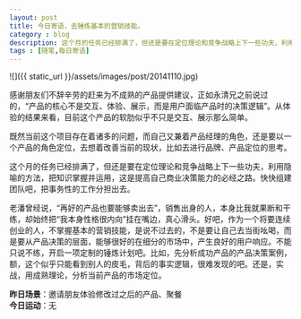 ```yaml
---
layout: post
title: 今日寄语，去锤炼基本的营销技能。
category : blog
description: 这个月的任务已经排满了，但还是要在定位理论和竞争战略上下一些功夫，利用隐喻的方法，把知识掌握并运用，这是提高自己商业决策能力的必经之路。快快组建团队吧，把事务性的工作分担出去。   
tags : [随笔,每日寄语]
---
```


![]({{ static_url }}/assets/images/post/20141110.jpg)

感谢朋友们不辞辛劳的赶来为不成熟的产品提供建议，正如永清兄之前说过的，“产品的核心不是交互、体验、展示，而是用户面临产品时的决策逻辑”。从体验的结果来看，目前这个产品的软肋似乎不只是交互、展示那么简单。

既然当前这个项目存在着诸多的问题，而自己又兼着产品经理的角色，还是要以一个产品的角色定位，去想着改善当前的现状，比如去进行品牌、产品定位的思考。

这个月的任务已经排满了，但还是要在定位理论和竞争战略上下一些功夫，利用隐喻的方法，把知识掌握并运用，这是提高自己商业决策能力的必经之路。快快组建团队吧，把事务性的工作分担出去。  

老潘曾经说，“再好的产品也要能够卖出去”，销售出身的人，本身比我就果断和干练，却始终把“我本身性格很内向”挂在嘴边，真心滑头。好吧，作为一个将要连续创业的人，不掌握基本的营销技能，是说不过去的，不是要让自己去当街吆喝，而是要从产品决策的层面，能够很好的在细分的市场中，产生良好的用户响应。不能只说不练，开启一项定制的锤炼计划吧。比如，先分析成功产品的产品决策案例，额，这个似乎只能看到别人的皮毛，背后的事实逻辑，很难发现的吧。还是，实战，用成熟理论，分析当前产品的市场定位。  


**昨日场景**：邀请朋友体验修改过之后的产品、聚餐  
**今日运动**：无

